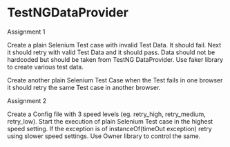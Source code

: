 # TestNGDataProvider

Assignment 1

Create a plain Selenium Test case with invalid Test Data. It should fail. Next it should retry with valid Test Data and it should pass.
Data should not be hardcoded but should be taken from TestNG DataProvider. 
Use faker library to create various test data.

Create another plain Selenium Test Case when the Test fails in one browser it should retry the same Test case in another browser.


Assignment 2

Create a Config file with 3 speed levels (eg. retry_high, retry_medium, retry_low).
Start the execution of plain Selenium Test case in the highest speed setting. If the exception is of instanceOf(timeOut exception) retry using slower speed settings.
Use Owner library to control the same.